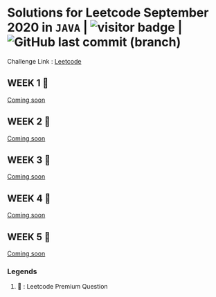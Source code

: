 # Solutions for Leetcode September 2020 in `JAVA`  | <img src="https://visitor-badge.laobi.icu/badge?page_id=abhisheksurve45.leetcode-sep-2020" alt="visitor badge"/> | ![GitHub last commit (branch)](https://img.shields.io/github/last-commit/abhisheksurve45/leetcode-sep-2020/master)

Challenge Link : [Leetcode](https://leetcode.com/explore/challenge/card/september-leetcoding-challenge/)

## WEEK 1 🚧

[Coming soon](https://leetcode.com/explore/challenge/card/september-leetcoding-challenge/)

## WEEK 2 🚧

[Coming soon](https://leetcode.com/explore/challenge/card/september-leetcoding-challenge/)

## WEEK 3 🚧

[Coming soon](https://leetcode.com/explore/challenge/card/september-leetcoding-challenge/)

## WEEK 4 🚧

[Coming soon](https://leetcode.com/explore/challenge/card/september-leetcoding-challenge/)

## WEEK 5 🚧

[Coming soon](https://leetcode.com/explore/challenge/card/september-leetcoding-challenge/)


### Legends 

1. 🔏 : Leetcode Premium Question
